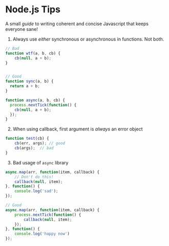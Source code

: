 Node.js Tips
======

A small _guide_ to writing coherent and concise Javascript that keeps everyone sane!

1. Always use _either_ synchronous or asynchronous in functions. Not both.

```js
// Bad
function wtf(a, b, cb) {
	cb(null, a + b);
}


// Good
function sync(a, b) {
  return a + b;
}

function async(a, b, cb) {
  process.nextTick(function() {
  	cb(null, a + b);
  });
}
```

2. When using callback, first argument is _always_ an error object

```js
function test(cb) {
	cb(err, args); // good
	cb(args);  // bad
}
```

3. Bad usage of `async` library

```js
async.map(arr, function(item, callback) {
	// Don't do this!
	callback(null, item);
}, function() {
	console.log('sad');
});

// Good
async.map(arr, function(item, callback) {
	process.nextTick(function() {
		callback(null, item);
	});
}, function() {
	console.log('happy now')
});
```
